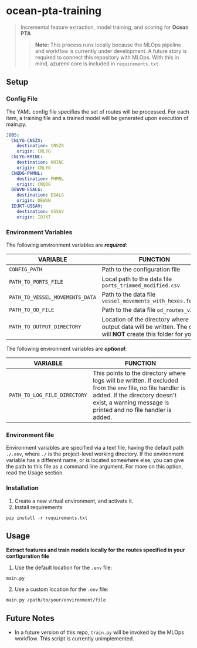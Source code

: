 # ocean-pta-training
> Incremental feature extraction, model training, and scoring for **Ocean PTA**
>
>> **Note:** This process runs locally because the MLOps pipeline and workflow is currently under development.
>> A future story is required to connect this repository with MLOps. With this in mind, azureml.core is
>> included in `requirements.txt`.

## Setup

### Config File

The YAML config file specifies the set of routes will be processed. For each item, a training file and a trained model
will be generated upon execution of main.py.

```yaml
JOBS:
  CNLYG-CNSZX:
    destination: CNSZX
    origin: CNLYG
  CNLYG-KRINC:
    destination: KRINC
    origin: CNLYG
  CNQDG-PHMNL:
    destination: PHMNL
    origin: CNQDG
  DEWVN-ESALG:
    destination: ESALG
    origin: DEWVN
  IDJKT-USSAV:
    destination: USSAV
    origin: IDJKT
```

### Environment Variables

The following environment variables are ***required***:

| VARIABLE                        | FUNCTION                                                    |
|---------------------------------|-------------------------------------------------------------|
| `CONFIG_PATH`                   | Path to the configuration file                              |
| `PATH_TO_PORTS_FILE`            | Local path to the data file `ports_trimmed_modified.csv`    |
| `PATH_TO_VESSEL_MOVEMENTS_DATA` | Path to the data file `vessel_movements_with_hexes.feather` |
| `PATH_TO_OD_FILE`               | Path to the data file `od_routes_v2.csv`                    |
|`PATH_TO_OUTPUT_DIRECTORY`       | Location of the directory where output data will be written. The code will **NOT** create this folder for you. |

The following environment variables are ***optional***:

| VARIABLE           | FUNCTION                       |
|--------------------|--------------------------------|
| `PATH_TO_LOG_FILE_DIRECTORY` | This points to the directory where logs will be written. If excluded from the `env` file, no file handler is added. If the directory doesn't exist, a warning message is printed and no file handler is added. |

### Environment file

Environment variables are specified via a text file, having the default path `./.env`, where `./` is the
project-level working directory. If the environment variable has a different name, or is located somewhere else,
you can give the path to this file as a command line argument. For more on this option, read the Usage section.

### Installation

1. Create a new virtual environment, and activate it.
2. Install requirements
```
pip install -r requirements.txt
```

## Usage

**Extract features and train models locally for the routes specified in your configuration file**

1. Use  the default location for the `.env` file:

```
main.py
```

2. Use a custom location for the `.env` file:

```
main.py /path/to/your/environment/file
```

## Future Notes

* In a future version of this repo, `train.py` will be invoked by the MLOps workflow.
  This script is currently unimplemented.